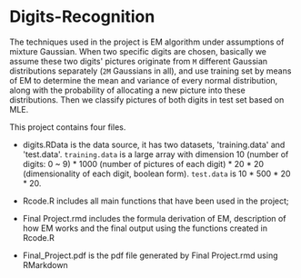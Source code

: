 # Digits-Recognition

The techniques used in the project is EM algorithm under assumptions of mixture Gaussian. When two specific digits are chosen, basically we assume these two digits' pictures originate from `M` different Gaussian distributions separately (`2M` Gaussians in all), and use training set by means of EM to determine the mean and variance of every normal distribution, along with the probability of allocating a new picture into these distributions. Then we classify pictures of both digits in test set based on MLE. 

This project contains four files.

* digits.RData is the data source, it has two datasets, 'training.data' and  'test.data'. `training.data` is a large array with dimension 10 (number of digits: 0 ~ 9) * 1000 (number of pictures of each digit) * 20 * 20 (dimensionality of each digit, boolean form). `test.data` is 10 * 500 * 20 * 20.

* Rcode.R includes all main functions that have been used in the project;

* Final Project.rmd includes the formula derivation of EM, description of how EM works and the final output using the functions created in Rcode.R

* Final_Project.pdf is the pdf file generated by Final Project.rmd using RMarkdown
